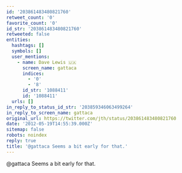 ```yaml
---
id: '203861483480821760'
retweet_count: '0'
favorite_count: '0'
id_str: '203861483480821760'
retweeted: false
entities:
  hashtags: []
  symbols: []
  user_mentions:
    - name: Dave Lewis 🇺🇦
      screen_name: gattaca
      indices:
        - '0'
        - '8'
      id_str: '1088411'
      id: '1088411'
  urls: []
in_reply_to_status_id_str: '203859346063499264'
in_reply_to_screen_name: gattaca
original_url: https://twitter.com/jth/status/203861483480821760
date: '2012-05-19T14:55:39.000Z'
sitemap: false
robots: noindex
reply: true
title: '@gattaca Seems a bit early for that.'
---
```


@gattaca Seems a bit early for that.